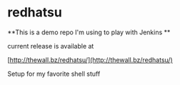 # redhatsu

**This is a demo repo I'm using to play with Jenkins **

current release is available at 

[http://thewall.bz/redhatsu/](http://thewall.bz/redhatsu/)

Setup for my favorite shell stuff
